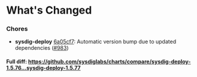 # What's Changed

### Chores
- **sysdig-deploy** [6a05cf7](https://github.com/sysdiglabs/charts/commit/6a05cf7fa076b2e63704dbf2dac05445b4a1af70): Automatic version bump due to updated dependencies ([#983](https://github.com/sysdiglabs/charts/issues/983))

#### Full diff: https://github.com/sysdiglabs/charts/compare/sysdig-deploy-1.5.76...sysdig-deploy-1.5.77

